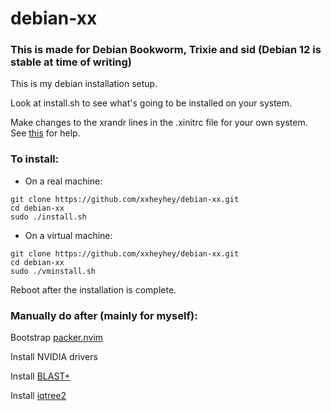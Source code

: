 # debian-xx
### This is made for Debian Bookworm, Trixie and sid (Debian 12 is stable at time of writing)
This is my debian installation setup.

Look at install.sh to see what's going to be installed on your system.

Make changes to the xrandr lines in the .xinitrc file for your own system. See [this](https://askubuntu.com/questions/377937/how-do-i-set-a-custom-resolution) for help.

### To install:
- On a real machine:
```
git clone https://github.com/xxheyhey/debian-xx.git
cd debian-xx
sudo ./install.sh
```
- On a virtual machine:
```
git clone https://github.com/xxheyhey/debian-xx.git
cd debian-xx
sudo ./vminstall.sh
```

Reboot after the installation is complete.

### Manually do after (mainly for myself):
Bootstrap [packer.nvim](https://github.com/wbthomason/packer.nvim#bootstrapping)

Install NVIDIA drivers

Install [BLAST+](https://ftp.ncbi.nlm.nih.gov/blast/executables/LATEST/)

Install [iqtree2](https://github.com/iqtree/iqtree2/blob/master/README.md)
